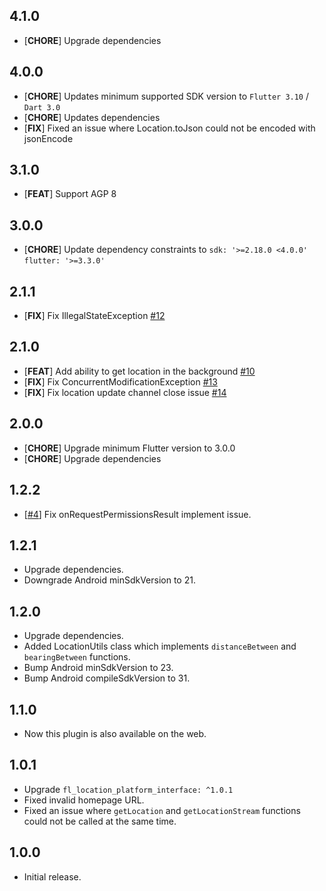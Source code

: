 ## 4.1.0

* [**CHORE**] Upgrade dependencies

## 4.0.0

* [**CHORE**] Updates minimum supported SDK version to `Flutter 3.10` / `Dart 3.0`
* [**CHORE**] Updates dependencies
* [**FIX**] Fixed an issue where Location.toJson could not be encoded with jsonEncode

## 3.1.0

* [**FEAT**] Support AGP 8

## 3.0.0

* [**CHORE**] Update dependency constraints to `sdk: '>=2.18.0 <4.0.0'` `flutter: '>=3.3.0'`

## 2.1.1

* [**FIX**] Fix IllegalStateException [#12](https://github.com/Dev-hwang/flutter_location/issues/12)

## 2.1.0

* [**FEAT**] Add ability to get location in the background [#10](https://github.com/Dev-hwang/flutter_location/issues/10)
* [**FIX**] Fix ConcurrentModificationException [#13](https://github.com/Dev-hwang/flutter_location/issues/13)
* [**FIX**] Fix location update channel close issue [#14](https://github.com/Dev-hwang/flutter_location/issues/14)

## 2.0.0

* [**CHORE**] Upgrade minimum Flutter version to 3.0.0
* [**CHORE**] Upgrade dependencies

## 1.2.2

* [[#4](https://github.com/Dev-hwang/flutter_location/issues/4)] Fix onRequestPermissionsResult implement issue.

## 1.2.1

* Upgrade dependencies.
* Downgrade Android minSdkVersion to 21.

## 1.2.0

* Upgrade dependencies.
* Added LocationUtils class which implements `distanceBetween` and `bearingBetween` functions.
* Bump Android minSdkVersion to 23.
* Bump Android compileSdkVersion to 31.

## 1.1.0

* Now this plugin is also available on the web.

## 1.0.1

* Upgrade `fl_location_platform_interface: ^1.0.1`
* Fixed invalid homepage URL.
* Fixed an issue where `getLocation` and `getLocationStream` functions could not be called at the same time.

## 1.0.0

* Initial release.
